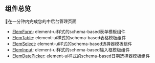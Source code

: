 ## 组件总览

🚀在一分钟内完成您的中后台管理页面

- [ElemForm](/elem-form/): element-ui样式的schema-based表单模板组件
- [ElemTable](/elem-table/): element-ui样式的schema-based表格模板组件
- [ElemSelect](/elem-select/): element-ui样式的schema-based选择器模板组件
- [ElemInput](/elem-input/): element-ui样式的schema-based输入框模板组件
- [ElemDatePicker](/elem-date-picker/): element-ui样式的schema-based日期选择器模板组件